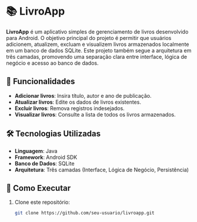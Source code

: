 # 📚 LivroApp  

**LivroApp** é um aplicativo simples de gerenciamento de livros desenvolvido para Android. O objetivo principal do projeto é permitir que usuários adicionem, atualizem, excluam e visualizem livros armazenados localmente em um banco de dados SQLite. Este projeto também segue a arquitetura em três camadas, promovendo uma separação clara entre interface, lógica de negócio e acesso ao banco de dados.  

## 🔧 Funcionalidades  

- **Adicionar livros**: Insira título, autor e ano de publicação.  
- **Atualizar livros**: Edite os dados de livros existentes.  
- **Excluir livros**: Remova registros indesejados.  
- **Visualizar livros**: Consulte a lista de todos os livros armazenados.  

## 🛠️ Tecnologias Utilizadas  

- **Linguagem**: Java  
- **Framework**: Android SDK  
- **Banco de Dados**: SQLite  
- **Arquitetura**: Três camadas (Interface, Lógica de Negócio, Persistência)  

## 🚀 Como Executar  

1. Clone este repositório:  
   ```bash
   git clone https://github.com/seu-usuario/livroapp.git
